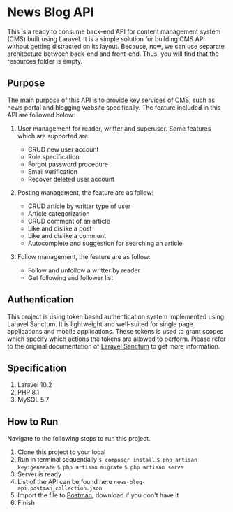 # News Blog API

This is a ready to consume back-end API for content management system (CMS) built using Laravel. It is a simple solution for building CMS API without getting distracted on its layout. Because, now, we can use separate architecture between back-end and front-end. Thus, you will find that the resources folder is empty. 

## Purpose

The main purpose of this API is to provide key services of CMS, such as news portal and blogging website specifically. The feature included in this API are followed below:

1.  User management for reader, writter and superuser. Some features which are supported are:
    - CRUD new user account
    - Role specification
    - Forgot password procedure
    - Email verification
    - Recover deleted user account

2.  Posting management, the feature are as follow:
    - CRUD article by writter type of user
    - Article categorization
    - CRUD comment of an article
    - Like and dislike a post
    - Like and dislike a comment
    - Autocomplete and suggestion for searching an article

3.  Follow management, the feature are as follow:
    - Follow and unfollow a writter by reader
    - Get following and follower list

## Authentication

This project is using token based authentication system implemented using Laravel Sanctum. It is lightweight and well-suited for single page applications and mobile applications. These tokens is used to grant scopes which specify which actions the tokens are allowed to perform. Please refer to the original documentation of [Laravel Sanctum](https://laravel.com/docs/10.x/sanctum) to get more information. 

## Specification

1.  Laravel 10.2
2.  PHP 8.1
3.  MySQL 5.7

## How to Run

Navigate to the following steps to run this project.

1.  Clone this project to your local
2.  Run in terminal sequentially
    `$ composer install` 
    `$ php artisan key:generate`
    `$ php artisan migrate`
    `$ php artisan serve`
4.  Server is ready
5.  List of the API can be found here `news-blog-api.postman_collection.json` 
6.  Import the file to [Postman](https://www.postman.com/), download if you don't have it
7.  Finish
